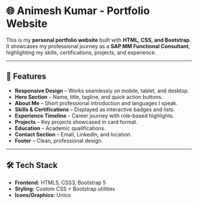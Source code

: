 # 🌐 Animesh Kumar - Portfolio Website  

This is my **personal portfolio website** built with **HTML, CSS, and Bootstrap**.  
It showcases my professional journey as a **SAP MM Functional Consultant**, highlighting my skills, certifications, projects, and experience.  

---

## 🚀 Features  

- **Responsive Design** – Works seamlessly on mobile, tablet, and desktop.  
- **Hero Section** – Name, title, tagline, and quick action buttons.  
- **About Me** – Short professional introduction and languages I speak.  
- **Skills & Certifications** – Displayed as interactive badges and lists.  
- **Experience Timeline** – Career journey with role-based highlights.  
- **Projects** – Key projects showcased in card format.  
- **Education** – Academic qualifications.  
- **Contact Section** – Email, LinkedIn, and location.  
- **Footer** – Clean, professional design.  

---

## 🛠️ Tech Stack  

- **Frontend:** HTML5, CSS3, Bootstrap 5  
- **Styling:** Custom CSS + Bootstrap utilities  
- **Icons/Graphics:** Unico
